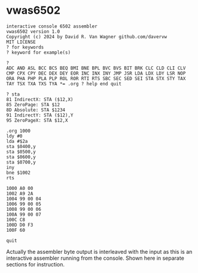 # vwas6502

````
interactive console 6502 assembler
vwas6502 version 1.0
Copyright (c) 2024 by David R. Van Wagner github.com/davervw
MIT LICENSE
? for keywords
? keyword for example(s)

?
ADC AND ASL BCC BCS BEQ BMI BNE BPL BVC BVS BIT BRK CLC CLD CLI CLV CMP CPX CPY DEC DEX DEY EOR INC INX INY JMP JSR LDA LDX LDY LSR NOP ORA PHA PHP PLA PLP ROL ROR RTI RTS SBC SEC SED SEI STA STX STY TAX TAY TSX TXA TXS TYA *= .org ? help end quit

? sta
81 IndirectX: STA ($12,X)
85 ZeroPage: STA $12
8D Absolute: STA $1234
91 IndirectY: STA ($12),Y
95 ZeroPageX: STA $12,X

.org 1000
ldy #0
lda #$2a
sta $0400,y
sta $0500,y
sta $0600,y
sta $0700,y
iny
bne $1002
rts

1000 A0 00
1002 A9 2A
1004 99 00 04
1006 99 00 05
1008 99 00 06
100A 99 00 07
100C C8
100D D0 F3
100F 60

quit
````

Actually the assembler byte output is interleaved with the input as this is an interactive assembler running from the console.  Shown here in separate sections for instruction.

